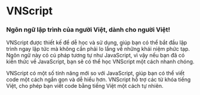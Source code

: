 # VNScript
### Ngôn ngữ lập trình của người Việt, dành cho người Việt!

VNScript được thiết kế để dễ học và sử dụng, giúp bạn có thể bắt đầu lập trình ngay lập tức mà không cần phải lo lắng về những khái niệm phức tạp. Ngôn ngữ này có cú pháp tương tự như JavaScript, vì vậy nếu bạn đã có kiến thức về JavaScript, bạn sẽ có thể học VNScript một cách nhanh chóng.

VNScript có một số tính năng mới so với JavaScript, giúp bạn có thể viết code một cách ngắn gọn và dễ hiểu hơn. VNScript hỗ trợ các từ khóa tiếng Việt, cho phép bạn viết code bằng tiếng Việt một cách tự nhiên.
